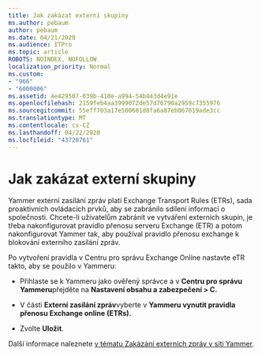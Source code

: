 ```yaml
---
title: Jak zakázat externí skupiny
ms.author: pebaum
author: pebaum
ms.date: 04/21/2020
ms.audience: ITPro
ms.topic: article
ROBOTS: NOINDEX, NOFOLLOW
localization_priority: Normal
ms.custom:
- "966"
- "6000006"
ms.assetid: 4e429507-039b-410e-a994-54b443d4e91e
ms.openlocfilehash: 2159feb4aa3999072de57d76790a2959c7355976
ms.sourcegitcommit: 55eff703a17e500681d8fa6a87eb067019ade3cc
ms.translationtype: MT
ms.contentlocale: cs-CZ
ms.lasthandoff: 04/22/2020
ms.locfileid: "43720761"
---
```

# <a name="how-to-disable-external-groups"></a>Jak zakázat externí skupiny

Yammer externí zasílání zpráv platí Exchange Transport Rules (ETRs), sada proaktivních ovládacích prvků, aby se zabránilo sdílení informací o společnosti. Chcete-li uživatelům zabránit ve vytváření externích skupin, je třeba nakonfigurovat pravidlo přenosu serveru Exchange (ETR) a potom nakonfigurovat Yammer tak, aby používal pravidlo přenosu exchange k blokování externího zasílání zpráv.
  
Po vytvoření pravidla v Centru pro správu Exchange Online nastavte eTR takto, aby se použilo v Yammeru:
  
- Přihlaste se k Yammeru jako ověřený správce a v **Centru pro správu Yammeru**přejděte na **Nastavení obsahu a zabezpečení \> C.**

- V části **Externí zasílání zpráv**vyberte v **Yammeru vynutit pravidla přenosu Exchange online (ETRs).**

- Zvolte **Uložit**.

Další informace naleznete [v tématu Zakázání externích zpráv v síti Yammer](https://docs.microsoft.com/yammer/work-with-external-users/disable-external-messaging).
  